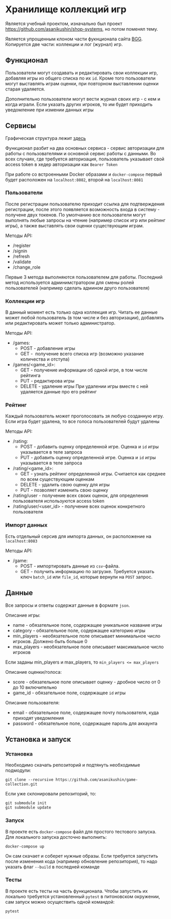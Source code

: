 # Хранилище коллекций игр
Является учебный проектом, изначально был проект https://github.com/asanikushin/shop-systems, но потом поменял тему. 

Является упрощенным клоном части фукнционала сайта [BGG](https://boardgamegeek.com/). Копируется две части: коллекции и лог (журнал) игр.

## Функционал
Пользователи могут создавать и редактировать свои коллекции игр, добавляя игры из общего списка по их `id`.
Кроме того пользователи могут выставлять играм оценки, при повторном выставлении оценки старая удаляется.

Дополнительно пользователи могут вести журнал своих игр - с кем и когда играли. Если указать других игроков, то им будет приходить уведомление при измении данных игры

## Сервисы
Графическая структура лежит [здесь](https://app.diagrams.net/?lightbox=1&highlight=0000ff&edit=_blank&layers=1&nav=1&title=Untitled%20Diagram.drawio#R7Vtbc6M2FP41nmkfkgGJmx99S9qdZDa7mbbZR9lWMC0gCnJi769fARIIkAl2fCHd5oHAQQjQ%2Bb5zxQM4CTa3MYpW92SJ%2FQHQlpsBnA4AAJplsX%2BpZJtLdN3hEjf2llxWCh6975gLNS5de0ucVAZSQnzqRVXhgoQhXtCKDMUxea0OeyZ%2B9a4RcnFD8LhAflP6l7ekq1zqALuU%2F4Y9dyXurFvD%2FEyAxGD%2BJskKLcmrJIKzAZzEhNB8L9hMsJ%2BunliX%2FLqbHWeLB4txSLtcEP%2B5fdpY1P0coXWYjG6Nx%2BDuCvJpXpC%2F5m88mGqDoZZux2xfHziZZDzL9nO5k23tbKtlcivb3vA3pVuxfHjJVpMfhiRk%2F8YxWYdLnD6Uxo5ITFfEJSHy7wiJmFBnwr8xpVuOBbSmhIlWNPD5Wbzx6FN6%2BbXJj75VjqYbPnd2sJUOHnDsBZjiWMhCGm%2Bf5ANppvSwnCo7EnMlFMV0lKKrfK1MduP5Ph%2FTVA9f6oSs4wVu0YmAOYpdTFvGcSKlSyzdgCv%2FFhP2pvGWDYixj6j3UgU04rxwi3EldNgOR88%2BSAJKJI00gRK21SUkAS4HOYD0bIdJDGn8VGzZgHG2P%2BH4%2B6g4K6H1Tdyl9zhzeoWzpsH6I2ELXQcEs7ZRursO%2FNGCEqaJ8QuOqccs%2Bx2aY%2F%2BBJB71SMiGzAmlJGAD%2FPTEGC3%2BcTPsTIifXsdmg8%2FZnzTHyPfc9FqaYkkGDVlT3wvxpHBHrTpKp8Ob1lUVZ2F%2BBfejpsG9ymvplCAXrSR%2FZGknUoNwgGq6mxKVRxLdHeFE2BaKkdlZbgY0YSHYdvxTcf1wHoMP6S%2Ba7mK0DLzwP09k06gy2RpemMm62cqwkkyzUtpLwumDvYK4xTp%2Byd5Afxf7YEf22b1iH2yw74GFFeFP4EhtR6vwD1ycf0O1J4UiBav505kUCI%2Bls1PJw7YnYmpKC0WjPN6s8uNUfG9l%2B%2BGkNDqS0uwVKYE6hRreSJGSHF%2BNJAwUyVORKgFJXouygASkYlgRmI3TYcDy2cKN58wgWG66V0n8QRGnsfH2jsczRPwmiglAzgI1UUPIQsGzxnj7OJwDnUudTKeHcr%2ByNKOJZI6oZ8JWQNa19e%2BaiBNXSaa8ERugO9GmPClQ%2BBXN5x69%2FyJmYw%2BXT8hB2sCR73tRksLndeVR%2FBihbLFfY1RzN0fwLLAW2UHY9Cw6ULgW51SuxXy%2FFgyVFmYB8tKbP%2BL4xWML2lEZghQrvEFuGjGMIymW49IivANvKy1%2FTkZHoDlQ%2FjOOo1FDNyoaNS%2BtUDA8q6UU%2B3tZyvfUUhc%2BShJvUStzvS9AtzoaUNFx6IkFFcZDHQwUFRLmPSdSNb7p0%2BUAsqioTFT%2BPavClq5clyROSykmywKq%2BEE8qF8wZWE5YxDRfuAtl3keiRmH0TybL0VDRLyQZktpjgfmVKn4VmY0yF20hvhdBnL3RUV67VqHmlPhvUiXOmueT%2F6Qvo00hDw%2FJwyDdWgUz3A4WqwTWfrRmhk6dvV%2Bhr5qgM7veU2no6E%2BXVKnLo8O27sbZhlYA7nTBqXYOme12STwL3NEF6tfWx2EOvM7UaZ3kPO4HkJYdSDgLQ%2BSHdWrQscLwO2O%2FsPol%2FtQRODcfdTK7ECy%2BZqUV2qDSkduJjkFIBXwbypT8Uve6aQu0EoGcllCbwXrabtyXeHWr2q%2Bwtwdxf9MEUXpvYOIabev7seqNedUJcXzuh%2FYrO%2F%2Bz%2F4W9tt9Yb%2FzIdnvnIj9tyjAWbKixewtQrf%2FkWi9BAQubQmazYUHklCX5V2NtRIh02Lre2zR4rcXbJ6v7t28EBQ9n895%2B%2BZ4K2tXV1ZXhPjWOUsxejM%2F%2F6Ara2m17ElR5jrv0io%2BSuR8TyIUdrInusqePH65Y6su2Y58ujfKlT3VmlkjxKW1BppayzLSbFERXTdpgcPljsJfUyy77R1f2JSZ4Y48sXD30IGyv7%2FWoNOenio%2BOzjcxwt4H%2B2TAUnjpkLjQnZo9UoAzqqZCbuGpPzF%2BVUlmBoT2fVv2UBtonxhGhMdq1YGVM2pI0HzgC73%2BT8Y6xpkDnuFP8M5Ev5MeGH8KYq1TKMjXUqPZqJTzpKh4e6PPGrVQjnxMqTUqpnkWVJuV5u56zeX9QrbRT4ROZQ8OxsSKxJ731ksgc7XeOpaOOTwvdKuddsyj8OpWuhndKTCiVobn%2BD9KrgyV%2FATGPq%2F2%2FN5ZN4qPvh2vz4oGlgJs9lsnE%2FQkqeKe0QdbzU%2FO4Jwn3BEqfXTGnT7LWBBTTjH89h0KCplRYP9QJtuGNWJDLN%2FQAYNIN94DJQpOEmc%2Fgyt2dIJmE2lOIX1C%2FHXAW52d0qrq3ctcChapA3Q7QQJ01lloXX7jBUO5bIqSp1Hj%2BbsQzzS%2FsHcqYzBbjheKpi7OPGPReoz5BL7Q0%2B%2FEPQUvav%2BQU%2Ff9ZnevtArHki0feoTHQw9dlj%2BLjgfXv68Gs5%2BAA%3D%3D)

Функционал разбит на два основных сервиса - сервис авторизации для работы с пользователями и основной сервис работы с данными. Во всех случаях, где требуется авторизация, пользователь указывает свой access token в хедер авторизации как `Bearer Token`

При работе со встроенными Docker образами и `docker-compose` первый будет расположен на `localhost:8082`, второй на `localhost:8081`

### Пользователи
После регистрации пользователю приходит ссылка для подтверждения регистрации, после этого появляется возможность входа в систему - получене двух токенов. 
По умолчанию все пользователи могут выполнять любые запросы на чтение (например список игр или рейтинг игры), а также выставлять свои оценки существующим играм. 

Методы API:
* /register
* /signin
* /refresh
* /validate
* /change_role

Первые 3 метода выполняются пользователем для работы. Последний метод используется админимстратором для смены ролей пользователей (например сделать админом друго пользователя)

### Коллекции игр
В данный момент есть только одна коллекция игр. Читать ее данные может любой пользователь (в том числе и без авторизации), добавлять или редактировать может только администратор.

Методы API:
* /games:
    * POST - добавление игры
    * GET -  получение всего списка игр (возможно указание количества и отступа)
* /games/<game_id>:
    * GET - получение информации об одной игре, в том числе рейтинга
    * PUT - редактирова игры
    * DELETE - удаление игры
При удалении игры вместе с ней удаляется данные про его рейтинг
    
### Рейтинг
Каждый пользователь может проголосовать зя любую созданную игру. Если игра будет удалена, то все голоса пользователей будут удалены

Методы API:
* /rating:
    * POST - добавить оценку определенной игре. Оценка и `id` игры указывается в теле запроса
    * PUT - добавить оценку определенной игре. Оценка и `id` игры указывается в теле запроса
* /rating/<game_id>:
    * GET - узнать рейтинг определенной игры. Считается как среднее по всем существующим оценкам
    * DELETE - удалить свою оценку для игры
    * PUT - позволяет изменить свою оценку
* /rating/user - получение всех своих оценок, для определения пользователя используются access token
* /rating/user/<user_id> - получение всех оценок конкретного пользователя

### Импорт данных
Есть отдельный серсив для импорта данных, он расположение на `localhost:8083`

Методы API:
* /game:
    * POST - импортировать данные из `csv`-файла.
    * GET - получить информацию по загрузке. Требуется указать ключ `batch_id` или `file_id`, которые вернули на `POST` запрос.

## Данные
Все запросы и ответы содержат данные в формате `json`.

Описание игры:
* name - обязательное поле, содержащее уникальное название игры
* category - обязательное поле, содержащее категорию игры
* min_players - необязательное поле описывает минимальное число игроков. Должено быть больше 0
* max_players - необязательное поле описывает максимальное число игроков

Если заданы min_players и max_players, то `min_players <= max_players` 

Описание оценки/голоса:
* score - обязательное поле описывает оценку - дробное число от 0 до 10 включительно
* game_id - обязательное поле, содержащее `id` игры

Описание пользователя:
* email - обязательное поле, содержащее почту пользователя, куда приходят уведомления
* password - обязательное поле, содержащее пароль для аккаунта

## Установка и запуск
### Установка
Необходимо скачать репозиторий и подтянуть необходимые подмодули:
```shell script
git clone --recursive https://github.com/asanikushin/game-collection.git
```
Если уже склонировали репозиторий, то:
```shell script
git submodule init
git submodule update
```

### Запуск
В проекте есть `docker-compose` файл для простого тестового запуска. Для локального запуска досточно выполнить:
```shell script
docker-compose up
```
Он сам скачает и соберет нужные образы. Если требуется запустить после изменения кода (например обновление репозитория), то надо указать флаг `--build` в последней команде

### Тесты
В проекте есть тесты на часть функционала. Чтобы запустить их локально требуется установленный `pytest` в питоновском окружении, сам запуск можно осуществить одной командой:
```shell script
pytest
```